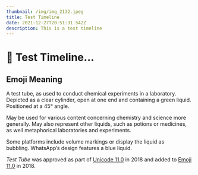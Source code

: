 ```yaml
---
thumbnail: /img/img_2132.jpeg
title: Test Timeline
date: 2021-12-27T20:51:31.542Z
description: This is a test timeline
---
```


# 🧪 Test Timeline...

## Emoji Meaning

A test tube, as used to conduct chemical experiments in a laboratory. Depicted as a clear cylinder, open at one end and containing a green liquid. Positioned at a 45° angle.

May be used for various content concerning chemistry and science more generally. May also represent other liquids, such as potions or medicines, as well metaphorical laboratories and experiments.

Some platforms include volume markings or display the liquid as bubbling. WhatsApp’s design features a blue liquid.

*Test Tube* was approved as part of [Unicode 11.0](https://emojipedia.org/unicode-11.0/) in 2018 and added to [Emoji 11.0](https://emojipedia.org/emoji-11.0/) in 2018.
